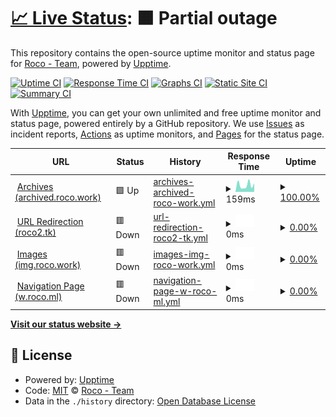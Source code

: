 # [📈 Live Status](https://status.rocoawa.com): <!--live status--> **🟧 Partial outage**

This repository contains the open-source uptime monitor and status page for [Roco - Team](roco.work), powered by [Upptime](https://github.com/upptime/upptime).

[![Uptime CI](https://github.com/Roco-Team/stats/workflows/Uptime%20CI/badge.svg)](https://github.com/Roco-Team/stats/actions?query=workflow%3A%22Uptime+CI%22)
[![Response Time CI](https://github.com/Roco-Team/stats/workflows/Response%20Time%20CI/badge.svg)](https://github.com/Roco-Team/stats/actions?query=workflow%3A%22Response+Time+CI%22)
[![Graphs CI](https://github.com/Roco-Team/stats/workflows/Graphs%20CI/badge.svg)](https://github.com/Roco-Team/stats/actions?query=workflow%3A%22Graphs+CI%22)
[![Static Site CI](https://github.com/Roco-Team/stats/workflows/Static%20Site%20CI/badge.svg)](https://github.com/Roco-Team/stats/actions?query=workflow%3A%22Static+Site+CI%22)
[![Summary CI](https://github.com/Roco-Team/stats/workflows/Summary%20CI/badge.svg)](https://github.com/Roco-Team/stats/actions?query=workflow%3A%22Summary+CI%22)

With [Upptime](https://upptime.js.org), you can get your own unlimited and free uptime monitor and status page, powered entirely by a GitHub repository. We use [Issues](https://github.com/Roco-Team/stats/issues) as incident reports, [Actions](https://github.com/Roco-Team/stats/actions) as uptime monitors, and [Pages](https://status.rocoawa.com) for the status page.

<!--start: status pages-->
<!-- This summary is generated by Upptime (https://github.com/upptime/upptime) -->
<!-- Do not edit this manually, your changes will be overwritten -->
<!-- prettier-ignore -->
| URL | Status | History | Response Time | Uptime |
| --- | ------ | ------- | ------------- | ------ |
| <img alt="" src="https://icons.duckduckgo.com/ip3/archived.roco.work.ico" height="13"> [Archives (archived.roco.work)](https://archived.roco.work/) | 🟩 Up | [archives-archived-roco-work.yml](https://github.com/Roco-Team/stats/commits/HEAD/history/archives-archived-roco-work.yml) | <details><summary><img alt="Response time graph" src="./graphs/archives-archived-roco-work/response-time-week.png" height="20"> 159ms</summary><br><a href="https://status.rocoawa.com/history/archives-archived-roco-work"><img alt="Response time 181" src="https://img.shields.io/endpoint?url=https%3A%2F%2Fraw.githubusercontent.com%2FRoco-Team%2Fstats%2FHEAD%2Fapi%2Farchives-archived-roco-work%2Fresponse-time.json"></a><br><a href="https://status.rocoawa.com/history/archives-archived-roco-work"><img alt="24-hour response time 200" src="https://img.shields.io/endpoint?url=https%3A%2F%2Fraw.githubusercontent.com%2FRoco-Team%2Fstats%2FHEAD%2Fapi%2Farchives-archived-roco-work%2Fresponse-time-day.json"></a><br><a href="https://status.rocoawa.com/history/archives-archived-roco-work"><img alt="7-day response time 159" src="https://img.shields.io/endpoint?url=https%3A%2F%2Fraw.githubusercontent.com%2FRoco-Team%2Fstats%2FHEAD%2Fapi%2Farchives-archived-roco-work%2Fresponse-time-week.json"></a><br><a href="https://status.rocoawa.com/history/archives-archived-roco-work"><img alt="30-day response time 167" src="https://img.shields.io/endpoint?url=https%3A%2F%2Fraw.githubusercontent.com%2FRoco-Team%2Fstats%2FHEAD%2Fapi%2Farchives-archived-roco-work%2Fresponse-time-month.json"></a><br><a href="https://status.rocoawa.com/history/archives-archived-roco-work"><img alt="1-year response time 180" src="https://img.shields.io/endpoint?url=https%3A%2F%2Fraw.githubusercontent.com%2FRoco-Team%2Fstats%2FHEAD%2Fapi%2Farchives-archived-roco-work%2Fresponse-time-year.json"></a></details> | <details><summary><a href="https://status.rocoawa.com/history/archives-archived-roco-work">100.00%</a></summary><a href="https://status.rocoawa.com/history/archives-archived-roco-work"><img alt="All-time uptime 99.34%" src="https://img.shields.io/endpoint?url=https%3A%2F%2Fraw.githubusercontent.com%2FRoco-Team%2Fstats%2FHEAD%2Fapi%2Farchives-archived-roco-work%2Fuptime.json"></a><br><a href="https://status.rocoawa.com/history/archives-archived-roco-work"><img alt="24-hour uptime 100.00%" src="https://img.shields.io/endpoint?url=https%3A%2F%2Fraw.githubusercontent.com%2FRoco-Team%2Fstats%2FHEAD%2Fapi%2Farchives-archived-roco-work%2Fuptime-day.json"></a><br><a href="https://status.rocoawa.com/history/archives-archived-roco-work"><img alt="7-day uptime 100.00%" src="https://img.shields.io/endpoint?url=https%3A%2F%2Fraw.githubusercontent.com%2FRoco-Team%2Fstats%2FHEAD%2Fapi%2Farchives-archived-roco-work%2Fuptime-week.json"></a><br><a href="https://status.rocoawa.com/history/archives-archived-roco-work"><img alt="30-day uptime 100.00%" src="https://img.shields.io/endpoint?url=https%3A%2F%2Fraw.githubusercontent.com%2FRoco-Team%2Fstats%2FHEAD%2Fapi%2Farchives-archived-roco-work%2Fuptime-month.json"></a><br><a href="https://status.rocoawa.com/history/archives-archived-roco-work"><img alt="1-year uptime 99.59%" src="https://img.shields.io/endpoint?url=https%3A%2F%2Fraw.githubusercontent.com%2FRoco-Team%2Fstats%2FHEAD%2Fapi%2Farchives-archived-roco-work%2Fuptime-year.json"></a></details>
| <img alt="" src="https://icons.duckduckgo.com/ip3/roco2.tk.ico" height="13"> [URL Redirection (roco2.tk)](https://roco2.tk/) | 🟥 Down | [url-redirection-roco2-tk.yml](https://github.com/Roco-Team/stats/commits/HEAD/history/url-redirection-roco2-tk.yml) | <details><summary><img alt="Response time graph" src="./graphs/url-redirection-roco2-tk/response-time-week.png" height="20"> 0ms</summary><br><a href="https://status.rocoawa.com/history/url-redirection-roco2-tk"><img alt="Response time 350" src="https://img.shields.io/endpoint?url=https%3A%2F%2Fraw.githubusercontent.com%2FRoco-Team%2Fstats%2FHEAD%2Fapi%2Furl-redirection-roco2-tk%2Fresponse-time.json"></a><br><a href="https://status.rocoawa.com/history/url-redirection-roco2-tk"><img alt="24-hour response time 0" src="https://img.shields.io/endpoint?url=https%3A%2F%2Fraw.githubusercontent.com%2FRoco-Team%2Fstats%2FHEAD%2Fapi%2Furl-redirection-roco2-tk%2Fresponse-time-day.json"></a><br><a href="https://status.rocoawa.com/history/url-redirection-roco2-tk"><img alt="7-day response time 0" src="https://img.shields.io/endpoint?url=https%3A%2F%2Fraw.githubusercontent.com%2FRoco-Team%2Fstats%2FHEAD%2Fapi%2Furl-redirection-roco2-tk%2Fresponse-time-week.json"></a><br><a href="https://status.rocoawa.com/history/url-redirection-roco2-tk"><img alt="30-day response time 190" src="https://img.shields.io/endpoint?url=https%3A%2F%2Fraw.githubusercontent.com%2FRoco-Team%2Fstats%2FHEAD%2Fapi%2Furl-redirection-roco2-tk%2Fresponse-time-month.json"></a><br><a href="https://status.rocoawa.com/history/url-redirection-roco2-tk"><img alt="1-year response time 338" src="https://img.shields.io/endpoint?url=https%3A%2F%2Fraw.githubusercontent.com%2FRoco-Team%2Fstats%2FHEAD%2Fapi%2Furl-redirection-roco2-tk%2Fresponse-time-year.json"></a></details> | <details><summary><a href="https://status.rocoawa.com/history/url-redirection-roco2-tk">0.00%</a></summary><a href="https://status.rocoawa.com/history/url-redirection-roco2-tk"><img alt="All-time uptime 97.62%" src="https://img.shields.io/endpoint?url=https%3A%2F%2Fraw.githubusercontent.com%2FRoco-Team%2Fstats%2FHEAD%2Fapi%2Furl-redirection-roco2-tk%2Fuptime.json"></a><br><a href="https://status.rocoawa.com/history/url-redirection-roco2-tk"><img alt="24-hour uptime 0.00%" src="https://img.shields.io/endpoint?url=https%3A%2F%2Fraw.githubusercontent.com%2FRoco-Team%2Fstats%2FHEAD%2Fapi%2Furl-redirection-roco2-tk%2Fuptime-day.json"></a><br><a href="https://status.rocoawa.com/history/url-redirection-roco2-tk"><img alt="7-day uptime 0.00%" src="https://img.shields.io/endpoint?url=https%3A%2F%2Fraw.githubusercontent.com%2FRoco-Team%2Fstats%2FHEAD%2Fapi%2Furl-redirection-roco2-tk%2Fuptime-week.json"></a><br><a href="https://status.rocoawa.com/history/url-redirection-roco2-tk"><img alt="30-day uptime 47.81%" src="https://img.shields.io/endpoint?url=https%3A%2F%2Fraw.githubusercontent.com%2FRoco-Team%2Fstats%2FHEAD%2Fapi%2Furl-redirection-roco2-tk%2Fuptime-month.json"></a><br><a href="https://status.rocoawa.com/history/url-redirection-roco2-tk"><img alt="1-year uptime 95.63%" src="https://img.shields.io/endpoint?url=https%3A%2F%2Fraw.githubusercontent.com%2FRoco-Team%2Fstats%2FHEAD%2Fapi%2Furl-redirection-roco2-tk%2Fuptime-year.json"></a></details>
| <img alt="" src="https://icons.duckduckgo.com/ip3/img.roco.work.ico" height="13"> [Images (img.roco.work)](https://img.roco.work/hei.jpg) | 🟥 Down | [images-img-roco-work.yml](https://github.com/Roco-Team/stats/commits/HEAD/history/images-img-roco-work.yml) | <details><summary><img alt="Response time graph" src="./graphs/images-img-roco-work/response-time-week.png" height="20"> 0ms</summary><br><a href="https://status.rocoawa.com/history/images-img-roco-work"><img alt="Response time 1645" src="https://img.shields.io/endpoint?url=https%3A%2F%2Fraw.githubusercontent.com%2FRoco-Team%2Fstats%2FHEAD%2Fapi%2Fimages-img-roco-work%2Fresponse-time.json"></a><br><a href="https://status.rocoawa.com/history/images-img-roco-work"><img alt="24-hour response time 0" src="https://img.shields.io/endpoint?url=https%3A%2F%2Fraw.githubusercontent.com%2FRoco-Team%2Fstats%2FHEAD%2Fapi%2Fimages-img-roco-work%2Fresponse-time-day.json"></a><br><a href="https://status.rocoawa.com/history/images-img-roco-work"><img alt="7-day response time 0" src="https://img.shields.io/endpoint?url=https%3A%2F%2Fraw.githubusercontent.com%2FRoco-Team%2Fstats%2FHEAD%2Fapi%2Fimages-img-roco-work%2Fresponse-time-week.json"></a><br><a href="https://status.rocoawa.com/history/images-img-roco-work"><img alt="30-day response time 0" src="https://img.shields.io/endpoint?url=https%3A%2F%2Fraw.githubusercontent.com%2FRoco-Team%2Fstats%2FHEAD%2Fapi%2Fimages-img-roco-work%2Fresponse-time-month.json"></a><br><a href="https://status.rocoawa.com/history/images-img-roco-work"><img alt="1-year response time 0" src="https://img.shields.io/endpoint?url=https%3A%2F%2Fraw.githubusercontent.com%2FRoco-Team%2Fstats%2FHEAD%2Fapi%2Fimages-img-roco-work%2Fresponse-time-year.json"></a></details> | <details><summary><a href="https://status.rocoawa.com/history/images-img-roco-work">0.00%</a></summary><a href="https://status.rocoawa.com/history/images-img-roco-work"><img alt="All-time uptime 2.44%" src="https://img.shields.io/endpoint?url=https%3A%2F%2Fraw.githubusercontent.com%2FRoco-Team%2Fstats%2FHEAD%2Fapi%2Fimages-img-roco-work%2Fuptime.json"></a><br><a href="https://status.rocoawa.com/history/images-img-roco-work"><img alt="24-hour uptime 0.00%" src="https://img.shields.io/endpoint?url=https%3A%2F%2Fraw.githubusercontent.com%2FRoco-Team%2Fstats%2FHEAD%2Fapi%2Fimages-img-roco-work%2Fuptime-day.json"></a><br><a href="https://status.rocoawa.com/history/images-img-roco-work"><img alt="7-day uptime 0.00%" src="https://img.shields.io/endpoint?url=https%3A%2F%2Fraw.githubusercontent.com%2FRoco-Team%2Fstats%2FHEAD%2Fapi%2Fimages-img-roco-work%2Fuptime-week.json"></a><br><a href="https://status.rocoawa.com/history/images-img-roco-work"><img alt="30-day uptime 0.00%" src="https://img.shields.io/endpoint?url=https%3A%2F%2Fraw.githubusercontent.com%2FRoco-Team%2Fstats%2FHEAD%2Fapi%2Fimages-img-roco-work%2Fuptime-month.json"></a><br><a href="https://status.rocoawa.com/history/images-img-roco-work"><img alt="1-year uptime 0.00%" src="https://img.shields.io/endpoint?url=https%3A%2F%2Fraw.githubusercontent.com%2FRoco-Team%2Fstats%2FHEAD%2Fapi%2Fimages-img-roco-work%2Fuptime-year.json"></a></details>
| <img alt="" src="https://icons.duckduckgo.com/ip3/w.roco.ml.ico" height="13"> [Navigation Page (w.roco.ml)](http://w.roco.ml/) | 🟥 Down | [navigation-page-w-roco-ml.yml](https://github.com/Roco-Team/stats/commits/HEAD/history/navigation-page-w-roco-ml.yml) | <details><summary><img alt="Response time graph" src="./graphs/navigation-page-w-roco-ml/response-time-week.png" height="20"> 0ms</summary><br><a href="https://status.rocoawa.com/history/navigation-page-w-roco-ml"><img alt="Response time 1319" src="https://img.shields.io/endpoint?url=https%3A%2F%2Fraw.githubusercontent.com%2FRoco-Team%2Fstats%2FHEAD%2Fapi%2Fnavigation-page-w-roco-ml%2Fresponse-time.json"></a><br><a href="https://status.rocoawa.com/history/navigation-page-w-roco-ml"><img alt="24-hour response time 0" src="https://img.shields.io/endpoint?url=https%3A%2F%2Fraw.githubusercontent.com%2FRoco-Team%2Fstats%2FHEAD%2Fapi%2Fnavigation-page-w-roco-ml%2Fresponse-time-day.json"></a><br><a href="https://status.rocoawa.com/history/navigation-page-w-roco-ml"><img alt="7-day response time 0" src="https://img.shields.io/endpoint?url=https%3A%2F%2Fraw.githubusercontent.com%2FRoco-Team%2Fstats%2FHEAD%2Fapi%2Fnavigation-page-w-roco-ml%2Fresponse-time-week.json"></a><br><a href="https://status.rocoawa.com/history/navigation-page-w-roco-ml"><img alt="30-day response time 0" src="https://img.shields.io/endpoint?url=https%3A%2F%2Fraw.githubusercontent.com%2FRoco-Team%2Fstats%2FHEAD%2Fapi%2Fnavigation-page-w-roco-ml%2Fresponse-time-month.json"></a><br><a href="https://status.rocoawa.com/history/navigation-page-w-roco-ml"><img alt="1-year response time 1062" src="https://img.shields.io/endpoint?url=https%3A%2F%2Fraw.githubusercontent.com%2FRoco-Team%2Fstats%2FHEAD%2Fapi%2Fnavigation-page-w-roco-ml%2Fresponse-time-year.json"></a></details> | <details><summary><a href="https://status.rocoawa.com/history/navigation-page-w-roco-ml">0.00%</a></summary><a href="https://status.rocoawa.com/history/navigation-page-w-roco-ml"><img alt="All-time uptime 73.03%" src="https://img.shields.io/endpoint?url=https%3A%2F%2Fraw.githubusercontent.com%2FRoco-Team%2Fstats%2FHEAD%2Fapi%2Fnavigation-page-w-roco-ml%2Fuptime.json"></a><br><a href="https://status.rocoawa.com/history/navigation-page-w-roco-ml"><img alt="24-hour uptime 0.00%" src="https://img.shields.io/endpoint?url=https%3A%2F%2Fraw.githubusercontent.com%2FRoco-Team%2Fstats%2FHEAD%2Fapi%2Fnavigation-page-w-roco-ml%2Fuptime-day.json"></a><br><a href="https://status.rocoawa.com/history/navigation-page-w-roco-ml"><img alt="7-day uptime 0.00%" src="https://img.shields.io/endpoint?url=https%3A%2F%2Fraw.githubusercontent.com%2FRoco-Team%2Fstats%2FHEAD%2Fapi%2Fnavigation-page-w-roco-ml%2Fuptime-week.json"></a><br><a href="https://status.rocoawa.com/history/navigation-page-w-roco-ml"><img alt="30-day uptime 0.00%" src="https://img.shields.io/endpoint?url=https%3A%2F%2Fraw.githubusercontent.com%2FRoco-Team%2Fstats%2FHEAD%2Fapi%2Fnavigation-page-w-roco-ml%2Fuptime-month.json"></a><br><a href="https://status.rocoawa.com/history/navigation-page-w-roco-ml"><img alt="1-year uptime 45.81%" src="https://img.shields.io/endpoint?url=https%3A%2F%2Fraw.githubusercontent.com%2FRoco-Team%2Fstats%2FHEAD%2Fapi%2Fnavigation-page-w-roco-ml%2Fuptime-year.json"></a></details>

<!--end: status pages-->

[**Visit our status website →**](https://status.rocoawa.com)

## 📄 License

- Powered by: [Upptime](https://github.com/upptime/upptime)
- Code: [MIT](./LICENSE) © [Roco - Team](roco.work)
- Data in the `./history` directory: [Open Database License](https://opendatacommons.org/licenses/odbl/1-0/)
